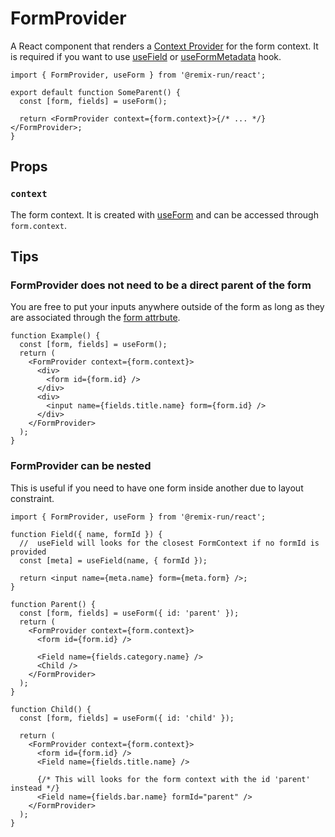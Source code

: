 # FormProvider

A React component that renders a [Context Provider](https://react.dev/reference/react/createContext#provider) for the form context. It is required if you want to use [useField](./useField.md) or [useFormMetadata](./useFormMetadata.md) hook.

```tsx
import { FormProvider, useForm } from '@remix-run/react';

export default function SomeParent() {
  const [form, fields] = useForm();

  return <FormProvider context={form.context}>{/* ... */}</FormProvider>;
}
```

## Props

### `context`

The form context. It is created with [useForm](./useForm.md) and can be accessed through `form.context`.

## Tips

### FormProvider does not need to be a direct parent of the form

You are free to put your inputs anywhere outside of the form as long as they are associated through the [form attrbute](https://developer.mozilla.org/en-US/docs/Web/API/HTMLInputElement#instance_properties_related_to_the_parent_form).

```tsx
function Example() {
  const [form, fields] = useForm();
  return (
    <FormProvider context={form.context}>
      <div>
        <form id={form.id} />
      </div>
      <div>
        <input name={fields.title.name} form={form.id} />
      </div>
    </FormProvider>
  );
}
```

### FormProvider can be nested

This is useful if you need to have one form inside another due to layout constraint.

```tsx
import { FormProvider, useForm } from '@remix-run/react';

function Field({ name, formId }) {
  //  useField will looks for the closest FormContext if no formId is provided
  const [meta] = useField(name, { formId });

  return <input name={meta.name} form={meta.form} />;
}

function Parent() {
  const [form, fields] = useForm({ id: 'parent' });
  return (
    <FormProvider context={form.context}>
      <form id={form.id} />

      <Field name={fields.category.name} />
      <Child />
    </FormProvider>
  );
}

function Child() {
  const [form, fields] = useForm({ id: 'child' });

  return (
    <FormProvider context={form.context}>
      <form id={form.id} />
      <Field name={fields.title.name} />

      {/* This will looks for the form context with the id 'parent' instead */}
      <Field name={fields.bar.name} formId="parent" />
    </FormProvider>
  );
}
```
